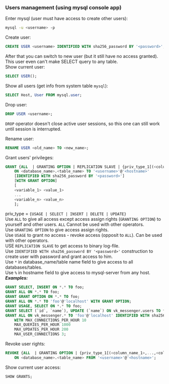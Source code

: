 ### Users management (using mysql console app)
Enter mysql (user must have access to create other users):
```bash
mysql -u <username> -p
```

Create user:
```sql
CREATE USER <username> IDENTIFIED WITH sha256_password BY '<password>';
```

After that you can switch to new user (but it still have no access granted). <br>
This user even can't make SELECT query to any table. <br>
Show current user:
```sql
SELECT USER();
```

Show all users (get info from system table `mysql`):
```sql
SELECT Host, User FROM mysql.user;
```

Drop user:
```sql
DROP USER <username>;
```
`DROP` operator doesn't close active user sessions, so this one can still work until session is interrupted.

Rename user:
```sql
RENAME USER <old_name> TO <new_name>;
```

Grant users' privileges:
```sql
GRANT {ALL  | GRANTING OPTION | REPLICATION SLAVE | {priv_type_1[(<column_name_1>,...,<column_name_n>)],...,priv_type_n[(<column_name_1>,...,<column_name_n>)]}}  
    ON <database_name>.<table_name> TO '<username>'@'<hostname>'
    [IDENTIFIED WITH sha256_password BY '<password>']
    [WITH GRANT OPTION]
    [
    <variable_1> <value_1>
    ...
    <variable_n> <value_n>
    ];
```
priv_type = `{USAGE | SELECT | INSERT | DELETE | UPDATE}` <br>
Use `ALL` to give all access except access assign rights (`GRANTING OPTION`) to yourself and other users. `ALL` Cannot be used with other operators. <br>
Use `GRANTING OPTION` to give access assign rights. <br>
Use `USAGE` to grant no access - revoke access (opposit to `ALL`). Can be used with other operators. <br>
USE `REPLICATION SLAVE` to get access to binary log-file. <br>
Use `IDENTIFIED WITH sha256_password BY '<password>'` construction to create user with password and grant access to him. <br>
Use `*` in database_name/table name field to give access to all databases/tables. <br>
Use `%` in hostname field to give access to mysql-server from any host. <br>
__*Examples:*__
```sql
GRANT SELECT, INSERT ON *.* TO foo;
GRANT ALL ON *.* TO foo;
GRANT GRANT OPTION ON *.* TO foo;
GRANT ALL ON *.* TO 'foo'@'localhost' WITH GRANT OPTION;
GRANT USAGE, SELECT ON *.* TO foo;
GRANT SELECT (`id`, `name`), UPDATE (`name`) ON vk_messenger.users TO foo;
GRANT ALL ON vk_messenger.* TO 'foo'@'localhost' IDENTIFIED WITH sha256_password BY 'pass'
    WITH MAX_CONNECTIONS_PER_HOUR 10
    MAX_QUERIES_PER_HOUR 1000
    MAX_UPDATES_PER_HOUR 200
    MAX_USER_CONNECTIONS 3;
```

Revoke user rights:
```sql
REVOKE {ALL  | GRANTING OPTION | {priv_type_1[(<column_name_1>,...,<column_name_n>)],...,priv_type_n[(<column_name_1>,...,<column_name_n>)]}} 
    ON <database_name>.<table_name> FROM '<username>'@'<hostname>';
```

Show current user access:
```sql
SHOW GRANTS;
```